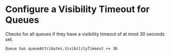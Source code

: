 # Configure a Visibility Timeout for Queues

Checks for all queues if they have a visibility timeout of at most 30 seconds set.

```ccl
Queue has queueAttributes.VisibilityTimeout <= 30
```

